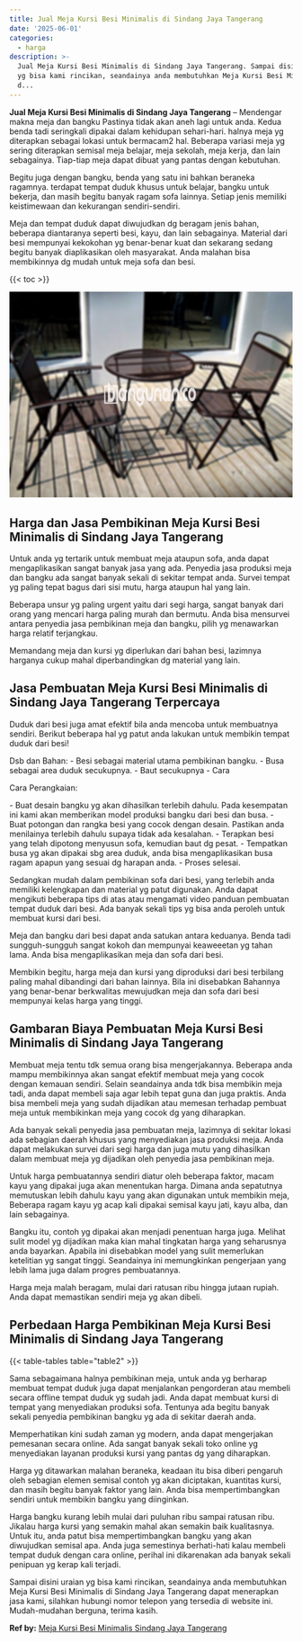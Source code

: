 ```yaml
---
title: Jual Meja Kursi Besi Minimalis di Sindang Jaya Tangerang
date: '2025-06-01'
categories:
  - harga
description: >-
  Jual Meja Kursi Besi Minimalis di Sindang Jaya Tangerang. Sampai disini uraian
  yg bisa kami rincikan, seandainya anda membutuhkan Meja Kursi Besi Minimalis
  d...
---
```


**Jual Meja Kursi Besi Minimalis di Sindang Jaya Tangerang** – Mendengar makna meja dan bangku Pastinya tidak akan aneh lagi untuk anda. Kedua benda tadi seringkali dipakai dalam kehidupan sehari-hari. halnya meja yg diterapkan sebagai lokasi untuk bermacam2 hal. Beberapa variasi meja yg sering diterapkan semisal meja belajar, meja sekolah, meja kerja, dan lain sebagainya. Tiap-tiap meja dapat dibuat yang pantas dengan kebutuhan.

Begitu juga dengan bangku, benda yang satu ini bahkan beraneka ragamnya. terdapat tempat duduk khusus untuk belajar, bangku untuk bekerja, dan masih begitu banyak ragam sofa lainnya. Setiap jenis memiliki keistimewaan dan kekurangan sendiri-sendiri.

Meja dan tempat duduk dapat diwujudkan dg beragam jenis bahan, beberapa diantaranya seperti besi, kayu, dan lain sebagainya. Material dari besi mempunyai kekokohan yg benar-benar kuat dan sekarang sedang begitu banyak diaplikasikan oleh masyarakat. Anda malahan bisa membikinnya dg mudah untuk meja sofa dan besi.

{{< toc >}}

![Jual Meja Kursi Besi Minimalis di Sindang Jaya Tangerang](/images/jual-meja-besi-murah30.png)

## Harga dan Jasa Pembikinan Meja Kursi Besi Minimalis di Sindang Jaya Tangerang

Untuk anda yg tertarik untuk membuat meja ataupun sofa, anda dapat mengaplikasikan sangat banyak jasa yang ada. Penyedia jasa produksi meja dan bangku ada sangat banyak sekali di sekitar tempat anda. Survei tempat yg paling tepat bagus dari sisi mutu, harga ataupun hal yang lain.

Beberapa unsur yg paling urgent yaitu dari segi harga, sangat banyak dari orang yang mencari harga paling murah dan bermutu. Anda bisa mensurvei antara penyedia jasa pembikinan meja dan bangku, pilih yg menawarkan harga relatif terjangkau.

Memandang meja dan kursi yg diperlukan dari bahan besi, lazimnya harganya cukup mahal diperbandingkan dg material yang lain.

## Jasa Pembuatan Meja Kursi Besi Minimalis di Sindang Jaya Tangerang Terpercaya

Duduk dari besi juga amat efektif bila anda mencoba untuk membuatnya sendiri. Berikut beberapa hal yg patut anda lakukan untuk membikin tempat duduk dari besi!

Dsb dan Bahan: - Besi sebagai material utama pembikinan bangku. - Busa sebagai area duduk secukupnya. - Baut secukupnya - Cara

Cara Perangkaian:

\- Buat desain bangku yg akan dihasilkan terlebih dahulu. Pada kesempatan ini kami akan memberikan model produksi bangku dari besi dan busa. - Buat potongan dan rangka besi yang cocok dengan desain. Pastikan anda menilainya terlebih dahulu supaya tidak ada kesalahan. - Terapkan besi yang telah dipotong menyusun sofa, kemudian baut dg pesat. - Tempatkan busa yg akan dipakai sbg area duduk, anda bisa mengaplikasikan busa ragam apapun yang sesuai dg harapan anda. - Proses selesai.

Sedangkan mudah dalam pembikinan sofa dari besi, yang terlebih anda memiliki kelengkapan dan material yg patut digunakan. Anda dapat mengikuti beberapa tips di atas atau mengamati video panduan pembuatan tempat duduk dari besi. Ada banyak sekali tips yg bisa anda peroleh untuk membuat kursi dari besi.

Meja dan bangku dari besi dapat anda satukan antara keduanya. Benda tadi sungguh-sungguh sangat kokoh dan mempunyai keaweeetan yg tahan lama. Anda bisa mengaplikasikan meja dan sofa dari besi.

Membikin begitu, harga meja dan kursi yang diproduksi dari besi terbilang paling mahal dibandingi dari bahan lainnya. Bila ini disebabkan Bahannya yang benar-benar berkwalitas mewujudkan meja dan sofa dari besi mempunyai kelas harga yang tinggi.

## Gambaran Biaya Pembuatan Meja Kursi Besi Minimalis di Sindang Jaya Tangerang

Membuat meja tentu tdk semua orang bisa mengerjakannya. Beberapa anda mampu membikinnya akan sangat efektif membuat meja yang cocok dengan kemauan sendiri. Selain seandainya anda tdk bisa membikin meja tadi, anda dapat membeli saja agar lebih tepat guna dan juga praktis. Anda bisa membeli meja yang sudah dijadikan atau memesan terhadap pembuat meja untuk membikinkan meja yang cocok dg yang diharapkan.

Ada banyak sekali penyedia jasa pembuatan meja, lazimnya di sekitar lokasi ada sebagian daerah khusus yang menyediakan jasa produksi meja. Anda dapat melakukan survei dari segi harga dan juga mutu yang dihasilkan dalam membuat meja yg dijadikan oleh penyedia jasa pembikinan meja.

Untuk harga pembuatannya sendiri diatur oleh beberapa faktor, macam kayu yang dipakai juga akan menentukan harga. Dimana anda sepatutnya memutuskan lebih dahulu kayu yang akan digunakan untuk membikin meja, Beberapa ragam kayu yg acap kali dipakai semisal kayu jati, kayu alba, dan lain sebagainya.

Bangku itu, contoh yg dipakai akan menjadi penentuan harga juga. Melihat sulit model yg dijadikan maka kian mahal tingkatan harga yang seharusnya anda bayarkan. Apabila ini disebabkan model yang sulit memerlukan ketelitian yg sangat tinggi. Seandainya ini memungkinkan pengerjaan yang lebih lama juga dalam progres pembuatannya.

Harga meja malah beragam, mulai dari ratusan ribu hingga jutaan rupiah. Anda dapat memastikan sendiri meja yg akan dibeli.

## Perbedaan Harga Pembikinan Meja Kursi Besi Minimalis di Sindang Jaya Tangerang

{{< table-tables table="table2" >}}

Sama sebagaimana halnya pembikinan meja, untuk anda yg berharap membuat tempat duduk juga dapat menjalankan pengorderan atau membeli secara offline tempat duduk yg sudah jadi. Anda dapat membuat kursi di tempat yang menyediakan produksi sofa. Tentunya ada begitu banyak sekali penyedia pembikinan bangku yg ada di sekitar daerah anda.

Memperhatikan kini sudah zaman yg modern, anda dapat mengerjakan pemesanan secara online. Ada sangat banyak sekali toko online yg menyediakan layanan produksi kursi yang pantas dg yang diharapkan.

Harga yg ditawarkan malahan beraneka, keadaan itu bisa diberi pengaruh oleh sebagian elemen semisal contoh yg akan diciptakan, kuantitas kursi, dan masih begitu banyak faktor yang lain. Anda bisa mempertimbangkan sendiri untuk membikin bangku yang diinginkan.

Harga bangku kurang lebih mulai dari puluhan ribu sampai ratusan ribu. Jikalau harga kursi yang semakin mahal akan semakin baik kualitasnya. Untuk itu, anda patut bisa mempertimbangkan bangku yang akan diwujudkan semisal apa. Anda juga semestinya berhati-hati kalau membeli tempat duduk dengan cara online, perihal ini dikarenakan ada banyak sekali penipuan yg kerap kali terjadi.

Sampai disini uraian yg bisa kami rincikan, seandainya anda membutuhkan Meja Kursi Besi Minimalis di Sindang Jaya Tangerang dapat menerapkan jasa kami, silahkan hubungi nomor telepon yang tersedia di website ini. Mudah-mudahan berguna, terima kasih.

**Ref by:** [Meja Kursi Besi Minimalis Sindang Jaya Tangerang](https://id.wikipedia.org/wiki/Meja)
